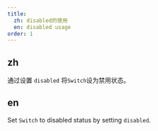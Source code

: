 ```yaml
---
title:
  zh: disabled的使用
  en: disabled usage
order: 1
---
```


## zh

通过设置 `disabled` 将`Switch`设为禁用状态。

## en

Set `Switch` to disabled status by setting `disabled`.

